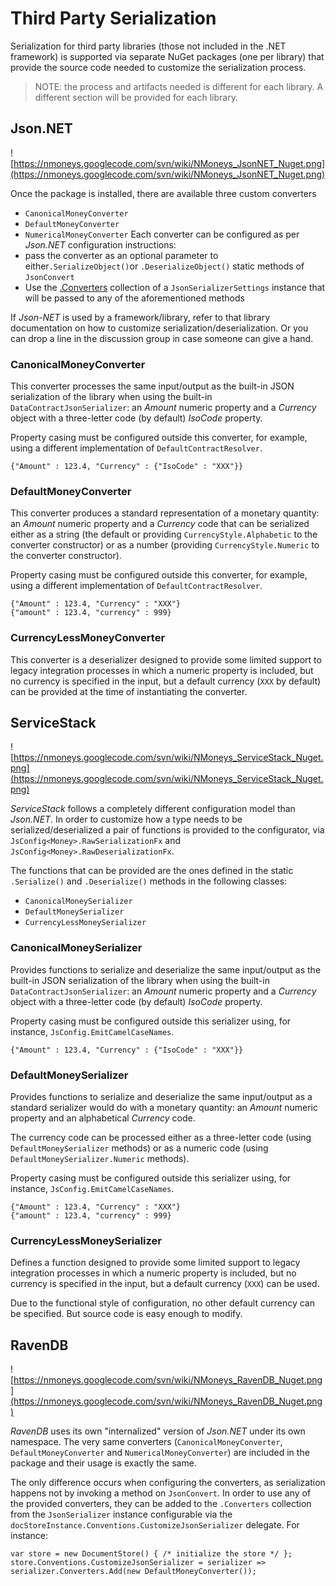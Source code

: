 # Third Party Serialization #
Serialization for third party libraries (those not included in the .NET framework) is supported via separate NuGet packages (one per library) that provide the source code needed to customize the serialization process.
> NOTE: the process and artifacts needed is different for each library. A different section will be provided for each library.

## Json.NET ##

![https://nmoneys.googlecode.com/svn/wiki/NMoneys_JsonNET_Nuget.png](https://nmoneys.googlecode.com/svn/wiki/NMoneys_JsonNET_Nuget.png)

Once the package is installed, there are available three custom converters
  * `CanonicalMoneyConverter`
  * `DefaultMoneyConverter`
  * `NumericalMoneyConverter`
Each converter can be configured as per _Json.NET_ configuration instructions:
  * pass the converter as an optional parameter to either`.SerializeObject()`or `.DeserializeObject()` static methods of `JsonConvert`
  * Use the [.Converters](http://james.newtonking.com/json/help/index.html?topic=html/P_Newtonsoft_Json_JsonSerializerSettings_Converters.htm) collection of a `JsonSerializerSettings` instance that will be passed to any of the aforementioned methods

If _Json-NET_ is used by a framework/library, refer to that library documentation on how to customize serialization/deserialization. Or you can drop a line in the discussion group in case someone can give a hand.

### CanonicalMoneyConverter ###
This converter processes the same input/output as the built-in JSON serialization of the library when using the built-in `DataContractJsonSerializer`: an _Amount_ numeric property and a _Currency_ object with a three-letter code (by default) _IsoCode_ property.

Property casing must be configured outside this converter, for example, using a different implementation of `DefaultContractResolver`.

```
{"Amount" : 123.4, "Currency" : {"IsoCode" : "XXX"}}
```

### DefaultMoneyConverter ###
This converter produces a standard representation of a monetary quantity: an _Amount_ numeric property and a _Currency_ code that can be serialized either as a string (the default or providing `CurrencyStyle.Alphabetic` to the converter constructor) or as a number (providing `CurrencyStyle.Numeric` to the converter constructor).

Property casing must be configured outside this converter, for example, using a different implementation of `DefaultContractResolver`.

```
{"Amount" : 123.4, "Currency" : "XXX"}
{"amount" : 123.4, "currency" : 999}
```

### CurrencyLessMoneyConverter ###
This converter is a deserializer designed to provide some limited support to legacy integration processes in which a numeric property is included, but no currency is specified in the input, but a default currency (`XXX` by default) can be provided at the time of instantiating the converter.

## ServiceStack ##
![https://nmoneys.googlecode.com/svn/wiki/NMoneys_ServiceStack_Nuget.png](https://nmoneys.googlecode.com/svn/wiki/NMoneys_ServiceStack_Nuget.png)

_ServiceStack_ follows a completely different configuration model than _Json.NET_. In order to customize how a type needs to be serialized/deserialized a pair of functions is provided to the configurator, via `JsConfig<Money>.RawSerializationFx` and `JsConfig<Money>.RawDeserializationFx`.

The functions that can be provided are the ones defined in the static `.Serialize()` and `.Deserialize()` methods in the following classes:
  * `CanonicalMoneySerializer`
  * `DefaultMoneySerializer`
  * `CurrencyLessMoneySerializer`

### CanonicalMoneySerializer ###
Provides functions to serialize and deserialize the same input/output as the built-in JSON serialization of the library when using the built-in `DataContractJsonSerializer`: an _Amount_ numeric property and a _Currency_ object with a three-letter code (by default) _IsoCode_ property.

Property casing must be configured outside this serializer using, for instance, `JsConfig.EmitCamelCaseNames`.

```
{"Amount" : 123.4, "Currency" : {"IsoCode" : "XXX"}}
```

### DefaultMoneySerializer ###

Provides functions to serialize and deserialize the same input/output as a standard serializer would do with a monetary quantity: an _Amount_ numeric property and an alphabetical _Currency_ code.

The currency code can be processed either as a three-letter code (using `DefaultMoneySerializer` methods) or as a numeric code (using `DefaultMoneySerializer.Numeric` methods).

Property casing must be configured outside this serializer using, for instance, `JsConfig.EmitCamelCaseNames`.

```
{"Amount" : 123.4, "Currency" : "XXX"}
{"amount" : 123.4, "currency" : 999}
```

### CurrencyLessMoneySerializer ###

Defines a function designed to provide some limited support to legacy integration processes in which a numeric property is included, but no currency is specified in the input, but a default currency (`XXX`) can be used.

Due to the functional style of configuration, no other default currency can be specified. But source code is easy enough to modify.

## RavenDB ##

![https://nmoneys.googlecode.com/svn/wiki/NMoneys_RavenDB_Nuget.png](https://nmoneys.googlecode.com/svn/wiki/NMoneys_RavenDB_Nuget.png)

_RavenDB_ uses its own "internalized" version of _Json.NET_ under its own namespace. The very same converters (`CanonicalMoneyConverter`, `DefaultMoneyConverter` and `NumericalMoneyConverter`) are included in the package and their usage is exactly the same.

The only difference occurs when configuring the converters, as serialization happens not by invoking a method on `JsonConvert`. In order to use any of the provided converters, they can be added to the `.Converters` collection from the `JsonSerializer` instance configurable via the `docStoreInstance.Conventions.CustomizeJsonSerializer` delegate. For instance:

```
var store = new DocumentStore() { /* initialize the store */ };
store.Conventions.CustomizeJsonSerializer = serializer => serializer.Converters.Add(new DefaultMoneyConverter());
```